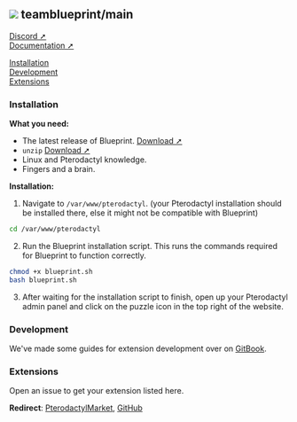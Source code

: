 ## ![](https://i.imgur.com/SsOU6r8.png) teamblueprint/main
[Discord ➚](https://ptero.shop/community)\
[Documentation ➚](https://ptero.shop/docs)

[Installation](#installation)\
[Development](#development)\
[Extensions](#extensions)

### Installation
**What you need:**
* The latest release of Blueprint. [Download ➚](https://github.com/teamblueprint/main/releases/latest)
* `unzip` [Download ➚](https://pkgs.org/download/unzip)
* Linux and Pterodactyl knowledge.
* Fingers and a brain.

**Installation:**
1. Navigate to `/var/www/pterodactyl`. (your Pterodactyl installation should be installed there, else it might not be compatible with Blueprint)
```sh
cd /var/www/pterodactyl
```
2. Run the Blueprint installation script. This runs the commands required for Blueprint to function correctly.
```sh
chmod +x blueprint.sh
bash blueprint.sh
```
3. After waiting for the installation script to finish, open up your Pterodactyl admin panel and click on the puzzle icon in the top right of the website.

### Development
We've made some guides for extension development over on [GitBook](https://ptero.shop/docs).

### Extensions
Open an issue to get your extension listed here.

**Redirect**: [PterodactylMarket](https://pterodactylmarket.com/resource/664), [GitHub](https://github.com/prplwtf/blueprint-redirect)
